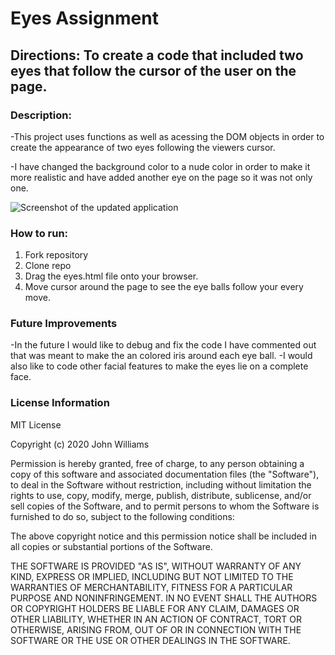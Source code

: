 # Eyes Assignment
## Directions: To create a code that included two eyes that follow the cursor of the user on the page.


### Description:
-This project uses functions as well as acessing the DOM objects in order to create the appearance of two eyes following the viewers cursor.

-I have changed the background color to a nude color in order to make it more realistic and have added another eye on the page so it was not only one.

![Screenshot of the updated application](./PacMenScreenshot.jpg)

### How to run: 
1. Fork repository
2. Clone repo
3. Drag the eyes.html file onto your browser.
4. Move cursor around the page to see the eye balls follow your every move.


### Future Improvements
-In the future I would like to debug and fix the code I have commented out that was meant to make the an colored iris around each eye ball.
-I would also like to code other facial features to make the eyes lie on a complete face.

### License Information
MIT License

Copyright (c) 2020 John Williams

Permission is hereby granted, free of charge, to any person obtaining a copy
of this software and associated documentation files (the "Software"), to deal
in the Software without restriction, including without limitation the rights
to use, copy, modify, merge, publish, distribute, sublicense, and/or sell
copies of the Software, and to permit persons to whom the Software is
furnished to do so, subject to the following conditions:

The above copyright notice and this permission notice shall be included in all
copies or substantial portions of the Software.

THE SOFTWARE IS PROVIDED "AS IS", WITHOUT WARRANTY OF ANY KIND, EXPRESS OR
IMPLIED, INCLUDING BUT NOT LIMITED TO THE WARRANTIES OF MERCHANTABILITY,
FITNESS FOR A PARTICULAR PURPOSE AND NONINFRINGEMENT. IN NO EVENT SHALL THE
AUTHORS OR COPYRIGHT HOLDERS BE LIABLE FOR ANY CLAIM, DAMAGES OR OTHER
LIABILITY, WHETHER IN AN ACTION OF CONTRACT, TORT OR OTHERWISE, ARISING FROM,
OUT OF OR IN CONNECTION WITH THE SOFTWARE OR THE USE OR OTHER DEALINGS IN THE
SOFTWARE.


